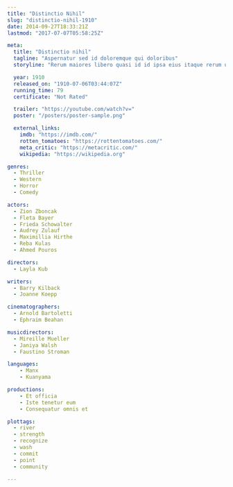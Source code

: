 ```yaml
---
title: "Distinctio Nihil"
slug: "distinctio-nihil-1910"
date: 2014-09-27T18:33:21Z
lastmod: "2017-07-07T05:58:25Z"

meta:
  title: "Distinctio nihil"
  tagline: "Aspernatur sed id doloremque qui doloribus"
  storyline: "Rerum maiores libero quasi id id ipsa eius itaque rerum ut expedita est laudantium corporis animi ullam labore quia ut placeat sit possimus ab"

  year: 1910
  released_on: "1910-07-06T03:44:07Z"
  running_time: 79
  certificate: "Not Rated"

  trailer: "https://youtube.com/watch?v="
  poster: "/posters/poster-sample.png"

  external_links:
    imdb: "https://imdb.com/"
    rotten_tomatoes: "https://rottentomatoes.com/"
    meta_critic: "https://metacritic.com/"
    wikipedia: "https://wikipedia.org"

genres:
  - Thriller
  - Western
  - Horror
  - Comedy

actors:
  - Zion Zboncak
  - Fleta Bayer
  - Frieda Schowalter
  - Audrey Zulauf
  - Maximillia Hirthe
  - Reba Kulas
  - Ahmed Pouros

directors:
  - Layla Kub

writers:
  - Barry Kilback
  - Joanne Koepp

cinematographers:
  - Arnold Bartoletti
  - Ephraim Beahan

musicdirectors:
  - Mireille Mueller
  - Janiya Walsh
  - Faustino Stroman

languages:
    - Manx
    - Kuanyama

productions:
    - Et officia
    - Iste tenetur eum
    - Consequatur omnis et

plottags:
  - river
  - strength
  - recognize
  - wash
  - commit
  - point
  - community

---
```


